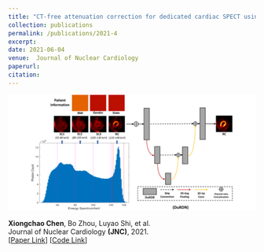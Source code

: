 ```yaml
---
title: "CT-free attenuation correction for dedicated cardiac SPECT using a 3D dual squeeze-and-excitation residual dense network"
collection: publications
permalink: /publications/2021-4
excerpt: 
date: 2021-06-04
venue:  Journal of Nuclear Cardiology
paperurl:  
citation: 
---
```

<!-- ![](../figures/2021-JNC-Chen.png)   -->
<p align="center">
  <img width="700" src="../figures/2021-JNC-Chen.png">
</p>

**Xiongchao Chen**, Bo Zhou, Luyao Shi, et al.  
Journal of Nuclear Cardiology **(JNC)**, 2021.  
[[Paper Link](https://link.springer.com/article/10.1007/s12350-021-02672-0)]
[[Code Link](https://github.com/XiongchaoChen/DuRDN_CardiacSPECT_AC)]  

